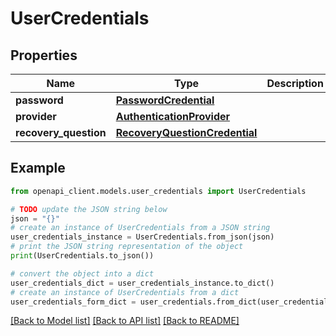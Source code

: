 # UserCredentials


## Properties

Name | Type | Description | Notes
------------ | ------------- | ------------- | -------------
**password** | [**PasswordCredential**](PasswordCredential.md) |  | [optional] 
**provider** | [**AuthenticationProvider**](AuthenticationProvider.md) |  | [optional] 
**recovery_question** | [**RecoveryQuestionCredential**](RecoveryQuestionCredential.md) |  | [optional] 

## Example

```python
from openapi_client.models.user_credentials import UserCredentials

# TODO update the JSON string below
json = "{}"
# create an instance of UserCredentials from a JSON string
user_credentials_instance = UserCredentials.from_json(json)
# print the JSON string representation of the object
print(UserCredentials.to_json())

# convert the object into a dict
user_credentials_dict = user_credentials_instance.to_dict()
# create an instance of UserCredentials from a dict
user_credentials_form_dict = user_credentials.from_dict(user_credentials_dict)
```
[[Back to Model list]](../README.md#documentation-for-models) [[Back to API list]](../README.md#documentation-for-api-endpoints) [[Back to README]](../README.md)


